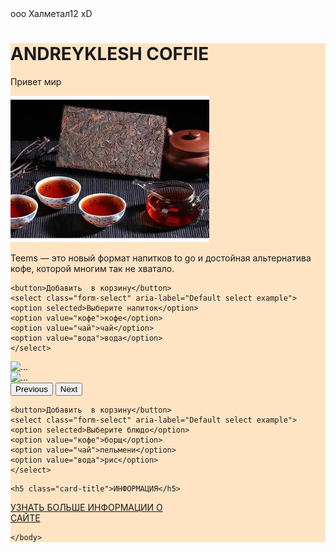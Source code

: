 <!DOCTYPE html>
<html lang="rus">
<head>
    <meta charset="UTF-8">
    <tittle>ооо Халметал12 xD</little> 
    <link href="https://cdn.jsdelivr.net/npm/bootstrap@5.3.8/dist/css/bootstrap.min.css" rel="stylesheet" integrity="sha384-sRIl4kxILFvY47J16cr9ZwB07vP4J8+LH7qKQnuqkuIAvNWLzeN8tE5YBujZqJLB" crossorigin="anonymous">
</head>
<body>
  <div style ="background-color: bisque;">
    <h1>ANDREYKLESH COFFIE</h1>
    <p>Привет мир</p>
    <img src="OIP.webp" alt="">
    <p></p>Teems — это новый формат напитков to go и достойная альтернатива кофе, которой многим так не хватало. 
    
    <button>Добавить  в корзину</button>
    <select class="form-select" aria-label="Default select example">
    <option selected>Выберите напиток</option>
    <option value="кофе">кофе</option>
    <option value="чай">чай</option>
    <option value="вода">вода</option>
    </select>







<div id="carouselExample" class="carousel slide">
  <div class="carousel-inner">
    <div class="carousel-item active">
    </div>
    <div class="carousel-item">
      <img src="OIP (1).webp" class="d-block w-100" alt="...">
    </div>
    <div class="carousel-item">
      <img src="..." class="d-block w-100" alt="...">
    </div>
  </div>
  <button class="carousel-control-prev" type="button" data-bs-target="#carouselExample" data-bs-slide="prev">
    <span class="carousel-control-prev-icon" aria-hidden="true"></span>
    <span class="visually-hidden">Previous</span>
  </button>
  <button class="carousel-control-next" type="button" data-bs-target="#carouselExample" data-bs-slide="next">
    <span class="carousel-control-next-icon" aria-hidden="true"></span>
    <span class="visually-hidden">Next</span>
  </button>
</div>





    <button>Добавить  в корзину</button>
    <select class="form-select" aria-label="Default select example">
    <option selected>Выберите блюдо</option>
    <option value="кофе">борщ</option>
    <option value="чай">пельмени</option>
    <option value="вода">рис</option>
    </select>

<div class="card" style="width: 18rem;">
  
    <h5 class="card-title">ИНФОРМАЦИЯ</h5>
<a class="click-me" href="file:///D:/%D0%AF.%D0%9C%D0%B0%D0%B79-%D0%BA/cer.html">УЗНАТЬ БОЛЬШЕ ИНФОРМАЦИИ О САЙТЕ</a>
<style>
.clickMe {
    -moz-appearance: button;
    -ms-appearance: button;
    -o-appearance: button;
    -webkit-appearance: button;
    appearance: button;
    text-decoration: none;
    color: #000;
    padding: 0.2em 0.4em;
}​
</style>
    </body>
</div>

</html>
